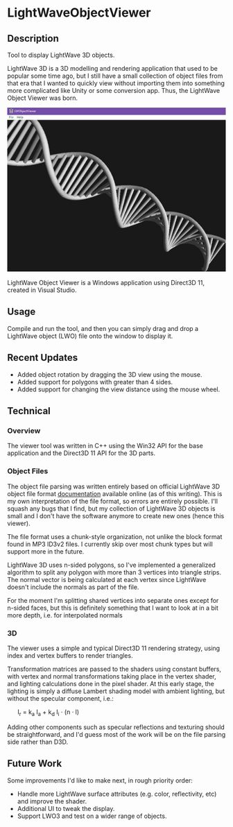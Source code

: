 # LightWaveObjectViewer

## Description

Tool to display LightWave 3D objects.

LightWave 3D is a 3D modelling and rendering application that used to be popular some time ago, 
but I still have a small collection of object files from that era that I wanted to quickly view without 
importing them into something more complicated like Unity or some conversion app. Thus, the LightWave 
Object Viewer was born.

![LightWave Object Viewer window](https://github.com/laubryan/LightWaveObjectViewer/blob/64a81faf9358cd09c55f7b6bebd80379ab438493/Screenshots/screenshot-1.jpg?raw=true)

LightWave Object Viewer is a Windows application using Direct3D 11, created in Visual Studio.


## Usage

Compile and run the tool, and then you can simply drag and drop a LightWave object (LWO) 
file onto the window to display it.


## Recent Updates

- Added object rotation by dragging the 3D view using the mouse.
- Added support for polygons with greater than 4 sides.
- Added support for changing the view distance using the mouse wheel.


## Technical

### Overview

The viewer tool was written in C++ using the Win32 API for the base application and the Direct3D 11 API for the 3D parts.


### Object Files

The object file parsing was written entirely based on official LightWave 3D object file format [documentation](https://static.lightwave3d.com/sdk/2019/html/filefmts/lwo2.html) available online (as of this writing). This is my own 
interpretation of the file format, so errors are entirely possible. I'll squash any bugs that I find, but my collection 
of LightWave 3D objects is small and I don't have the software anymore to create new ones (hence this viewer).

The file format uses a chunk-style organization, not unlike the block format found in MP3 ID3v2 files. I currently skip 
over most chunk types but will support more in the future.

LightWave 3D uses n-sided polygons, so I've implemented a generalized algorithm to split any polygon with more than 3 vertices 
into triangle strips. The normal vector is being calculated at each vertex since LightWave doesn't include the normals as 
part of the file.

For the moment I'm splitting shared vertices into separate ones except for n-sided faces, but this is definitely something 
that I want to look at in a bit more depth, i.e. for interpolated normals


### 3D

The viewer uses a simple and typical Direct3D 11 rendering strategy, using index and vertex buffers to render triangles.

Transformation matrices are passed to the shaders using constant buffers, with vertex and normal transformations taking 
place in the vertex shader, and lighting calculations done in the pixel shader. At this early stage, the lighting is 
simply a diffuse Lambert shading model with ambient lighting, but without the specular component, i.e.:

&nbsp; &nbsp; &nbsp; I<sub>r</sub> = k<sub>a</sub> I<sub>a</sub> + k<sub>d</sub> I<sub>i</sub> &#183; (n &#183; l)

Adding other components such as specular reflections and texturing should be straightforward, and I'd guess most of the 
work will be on the file parsing side rather than D3D.


## Future Work

Some improvements I'd like to make next, in rough priority order:

- Handle more LightWave surface attributes (e.g. color, reflectivity, etc) and improve the shader.
- Additional UI to tweak the display.
- Support LWO3 and test on a wider range of objects.
